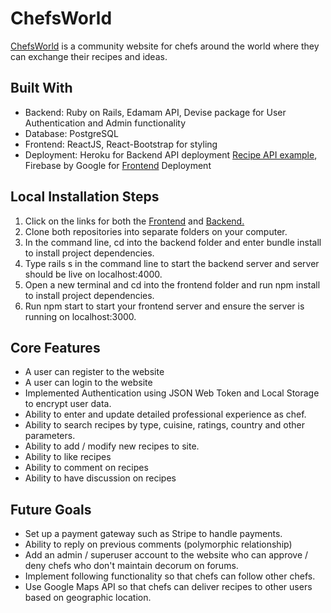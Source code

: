 <h1>ChefsWorld</h1>
<a href="https://chefsworld.web.app/">ChefsWorld</a> is a community website for chefs around the world where they can exchange their recipes and ideas. <br />

<h2>Built With</h2>
<ul>
    <li>Backend: Ruby on Rails, Edamam API, Devise package for User Authentication and Admin functionality</li>
    <li>Database: PostgreSQL</li>
    <li>Frontend: ReactJS, React-Bootstrap for styling</li>
    <li>Deployment: Heroku for Backend API deployment <a href="https://chefsworld-backend.herokuapp.com/recipes">Recipe API example</a>, 
    Firebase by Google for <a href="https://chefsworld.web.app/">Frontend</a> Deployment</li>
</ul> 
<h2>Local Installation Steps</h2>
<ol>
    <li>Click on the links for both the <a href="https://github.com/ShobhitRatan/chefsworld-frontend">Frontend</a> 
    and <a href="https://github.com/ShobhitRatan/chefsworld-backend">Backend.</a></li>  
    <li>Clone both repositories into separate folders on your computer.</li>
    <li>In the command line, cd into the backend folder and enter bundle install to install project dependencies.</li>
    <li>Type rails s in the command line to start the backend server and server should be live on localhost:4000.</li>
    <li>Open a new terminal and cd into the frontend folder and run npm install to install project dependencies.</li>
    <li>Run npm start to start your frontend server and ensure the server is running on localhost:3000.</li>
</ol>
<h2>Core Features</h2>
<ul>
    <li>A user can register to the website</li>
    <li>A user can login to the website</li> 
    <li>Implemented Authentication using JSON Web Token and Local Storage to encrypt user data.</li>
    <li>Ability to enter and update detailed professional experience as chef.</li> 
    <li>Ability to search recipes by type, cuisine, ratings, country and other parameters.</li>
    <li>Ability to add / modify new recipes to site.</li>
    <li>Ability to like recipes</li>
    <li>Ability to comment on recipes</li>
    <li>Ability to have discussion on recipes</li>
</ul>
<h2>Future Goals</h2>
<ul>
    <li>Set up a payment gateway such as Stripe to handle payments.</li>
    <li>Ability to reply on previous comments (polymorphic relationship)</li>
    <li>Add an admin / superuser account to the website who can approve / deny chefs who don't maintain decorum on forums.</li>
    <li>Implement following functionality so that chefs can follow other chefs.</li>
    <li>Use Google Maps API  so that chefs can deliver recipes to other users based on geographic location.</li>
</ul>
